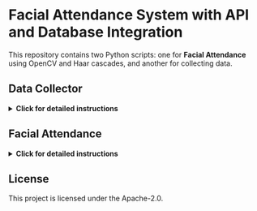 # Facial Attendance System with API and Database Integration

This repository contains two Python scripts: one for **Facial Attendance** using OpenCV and Haar cascades, and another for collecting data.

## Data Collector

<details>
  <summary><strong>Click for detailed instructions</strong></summary>

### Prerequisites

Make sure you have the required dependencies installed by running the following command:

```shell
pip install opencv-python
```

### Instructions

1. Clone or download this repository.

2. Open the terminal or command prompt and navigate to the repository's directory.

3. Run the following command to start the image capture script:

```shell
python image_capture.py
```

4. Enter the name of the person you want to capture images for.

5. The script will capture 20 images using the webcam and save them in the `data` folder, organized by person name.

6. Press 'q' to quit capturing images and move to the next person.
</details>

## Facial Attendance

<details>
  <summary><strong>Click for detailed instructions</strong></summary>

### Prerequisites

Make sure you have the required dependencies installed by running the following command:

```shell
pip install opencv-python flask mysql-connector-python
```

### Instructions

1. Open the terminal or command prompt and navigate to the repository's directory.

2. Run the following command to start the **Facial Attendance** application:

```shell
python face_recognition.py
```

3. Access the application by opening a web browser and visiting `http://localhost:5000`.

4. The webcam stream will be displayed, and the application will attempt to recognize faces based on the provided images in the `data` folder.

5. **Detected** faces will be highlighted in **Green**, and recognized persons will be displayed with their **name** and matching **percentage**. Unknown faces will be highlighted in **Red** and marked as "Unknown".

6. The application will also log the **Attendance, In/Out time log, and Record Anomalies** in a MySQL database.
</details>

## License

This project is licensed under the Apache-2.0.
